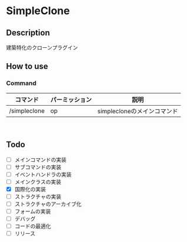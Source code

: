 # SimpleClone

## Description
建築特化のクローンプラグイン

## How to use
### Command
| コマンド | パーミッション | 説明 |
|---|---|---|
| /simpleclone | op | simplecloneのメインコマンド|
<br>

## Todo
- [ ] メインコマンドの実装
- [ ] サブコマンドの実装
- [ ] イベントハンドラの実装
- [ ] メインクラスの実装
- [x] 国際化の実装
- [ ] ストラクチャの実装
- [ ] ストラクチャのアーカイブ化
- [ ] フォームの実装
- [ ] デバッグ
- [ ] コードの最適化
- [ ] リリース